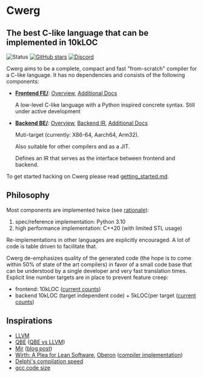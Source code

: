 # Cwerg

## The best C-like language that can be implemented in 10kLOC

![Status](../../workflows/cwerg-tests/badge.svg)
[![GitHub stars](https://img.shields.io/github/stars/robertmuth/Cwerg.svg?label=github%20stars)](https://github.com/robertmuth/Cwerg/stargazers)
[![Discord](https://img.shields.io/discord/1266057429091881011?logo=discord&style=flat)](https://discord.com/channels/1266057429091881011/)

Cwerg aims to be a complete, compact and fast "from-scratch" compiler for a C-like language.
It has no dependencies and consists of the following components:
* **[Frontend FE/](FE/)**: [Overview](FE/Docs/tutorial.md), [Additional Docs](FE/Docs/)

  A low-level C-like language with a Python inspired concrete syntax.
  Still under active development


* **[Backend BE/](BE/)**: [Overview](BE/README.md),  [Backend IR](BE/Docs/opcodes.md), [Additional Docs](BE/Docs/)

  Muti-target (currently: X86-64, Aarch64, Arm32).

  Also suitable for other compilers and as a JIT.

  Defines an IR that serves as the interface between frontend and backend.

To get started hacking on Cwerg please read [getting_started.md](getting_started.md).

## Philosophy

Most components are implemented twice (see [rationale](why_python.md)):
1. spec/reference implementation: Python 3.10
2. high performance implementation: C++20 (with limited STL usage)

Re-implementations in other languages are explicitly encouraged.
A lot of code is table driven to facilitate that.

Cwerg de-emphasizes quality of the generated code (the hope is to come within 50%
of state of the art compilers) in favor of a small code base that can be
understood by a single developer and very fast translation times.
Explicit line number targets are in place to prevent feature creep:
* frontend: 10kLOC
  ([current counts](FE/CLOC.md))
* backend 10kLOC (target independent code) + 5kLOC(per target
  ([current counts](BE/CLOC.md))


## Inspirations

* [LLVM](https://llvm.org)
* [QBE](https://c9x.me/compile/) ([QBE vs LLVM](https://c9x.me/compile/doc/llvm.html))
* [Mir](https://github.com/vnmakarov/mir) ([blog post](https://developers.redhat.com/blog/2020/01/20/mir-a-lightweight-jit-compiler-project/))
* [Wirth: A Plea for Lean Software](https://cr.yp.to/bib/1995/wirth.pdf),
  [Oberon](http://www.projectoberon.com/) ([compiler implementation](http://www.inf.ethz.ch/personal/wirth/ProjectOberon/PO.System.pdf))
* [Delphi's compilation speed](https://news.ycombinator.com/item?id=24735366)
* [gcc code size](https://www.phoronix.com/scan.php?page=news_item&px=MTg3OTQ)

